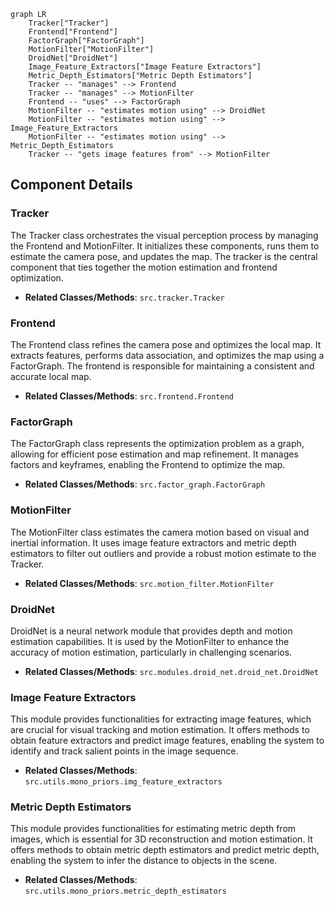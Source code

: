 ```mermaid
graph LR
    Tracker["Tracker"]
    Frontend["Frontend"]
    FactorGraph["FactorGraph"]
    MotionFilter["MotionFilter"]
    DroidNet["DroidNet"]
    Image_Feature_Extractors["Image Feature Extractors"]
    Metric_Depth_Estimators["Metric Depth Estimators"]
    Tracker -- "manages" --> Frontend
    Tracker -- "manages" --> MotionFilter
    Frontend -- "uses" --> FactorGraph
    MotionFilter -- "estimates motion using" --> DroidNet
    MotionFilter -- "estimates motion using" --> Image_Feature_Extractors
    MotionFilter -- "estimates motion using" --> Metric_Depth_Estimators
    Tracker -- "gets image features from" --> MotionFilter
```

## Component Details

### Tracker
The Tracker class orchestrates the visual perception process by managing the Frontend and MotionFilter. It initializes these components, runs them to estimate the camera pose, and updates the map. The tracker is the central component that ties together the motion estimation and frontend optimization.
- **Related Classes/Methods**: `src.tracker.Tracker`

### Frontend
The Frontend class refines the camera pose and optimizes the local map. It extracts features, performs data association, and optimizes the map using a FactorGraph. The frontend is responsible for maintaining a consistent and accurate local map.
- **Related Classes/Methods**: `src.frontend.Frontend`

### FactorGraph
The FactorGraph class represents the optimization problem as a graph, allowing for efficient pose estimation and map refinement. It manages factors and keyframes, enabling the Frontend to optimize the map.
- **Related Classes/Methods**: `src.factor_graph.FactorGraph`

### MotionFilter
The MotionFilter class estimates the camera motion based on visual and inertial information. It uses image feature extractors and metric depth estimators to filter out outliers and provide a robust motion estimate to the Tracker.
- **Related Classes/Methods**: `src.motion_filter.MotionFilter`

### DroidNet
DroidNet is a neural network module that provides depth and motion estimation capabilities. It is used by the MotionFilter to enhance the accuracy of motion estimation, particularly in challenging scenarios.
- **Related Classes/Methods**: `src.modules.droid_net.droid_net.DroidNet`

### Image Feature Extractors
This module provides functionalities for extracting image features, which are crucial for visual tracking and motion estimation. It offers methods to obtain feature extractors and predict image features, enabling the system to identify and track salient points in the image sequence.
- **Related Classes/Methods**: `src.utils.mono_priors.img_feature_extractors`

### Metric Depth Estimators
This module provides functionalities for estimating metric depth from images, which is essential for 3D reconstruction and motion estimation. It offers methods to obtain metric depth estimators and predict metric depth, enabling the system to infer the distance to objects in the scene.
- **Related Classes/Methods**: `src.utils.mono_priors.metric_depth_estimators`
